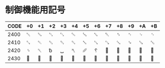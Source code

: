 # 制御機能用記号

|CODE|+0|+1|+2|+3|+4|+5|+6|+7|+8|+9|+A|+B|+C|+D|+E|+F|
|----|--|--|--|--|--|--|--|--|--|--|--|--|--|--|--|--|
|2400| ␀ | ␁ | ␂ | ␃ | ␄ | ␅ | ␆ | ␇ | ␈ | ␉ | ␊ | ␋ | ␌ | ␍ | ␎ | ␏ |
|2410| ␐ | ␑ | ␒ | ␓ | ␔ | ␕ | ␖ | ␗ | ␘ | ␙ | ␚ | ␛ | ␜ | ␝ | ␞ | ␟ |
|2420| ␠ | ␡ | ␢ | ␣ | ␤ | ␥ | ␦ | ␧ | ␨ | ␩ | ␪ | ␫ | ␬ | ␭ | ␮ | ␯ |
|2430| ␰ | ␱ | ␲ | ␳ | ␴ | ␵ | ␶ | ␷ | ␸ | ␹ | ␺ | ␻ | ␼ | ␽ | ␾ | ␿ |
